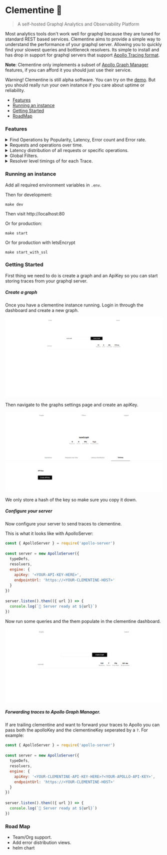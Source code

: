 # Clementine 🍊

> A self-hosted Graphql Analytics and Observability Platform

Most analytics tools don't work well for graphql because they are tuned for standard REST based services. Clementine aims to provide a simple way to understand the performance of your graphql server. Allowing you to quickly find your slowest queries and bottleneck resolvers. Its simple to install and has drop in support for graphql servers that support [Apollo Tracing format](https://github.com/apollographql/apollo-tracing).

**Note**: Clementine only implements a subset of [Apollo Graph Manager](https://www.apollographql.com/docs/graph-manager/) features, if you can afford it you should just use their service.

Warning! Clementine is still alpha software. You can try on the [demo](https://clementine.hobochild.com). But you should really run your own instance if you care about uptime or reliability.

- [Features](#features)
- [Running an instance](#running-an-instance)
- [Getting Started](#getting-started)
- [RoadMap](#road-map)

### Features

<details>
<summary>
Find Operations by Popularity, Latency, Error count and Error rate.</summary>
<img src="./docs/images/operation-list.png" alt="Operation List">
</details>

<details>
<summary>Requests and operations over time.</summary>
<img src="./docs/images/requests-over-time.png" alt="Requests overtime">
</details>

<details>
<summary>Latency distribution of all requests or specific operations.</summary>
<img src="./docs/images/latency-distribution.png" alt="Latency Distribution">
</details>

<details>
<summary>Global Filters.</summary>
<img src="./docs/images/global-filters.png" alt="Global Filters">
</details>

<details>
<summary>Resolver level timings of for each Trace.</summary>
<img src="./docs/images/resolver-waterfall.png" alt="Resolver waterfall">
</details>

### Running an instance

Add all required environment variables in `.env`.

Then for development:

```
make dev
```

Then visit http://localhost:80

Or for production:

```
make start
```

Or for production with letsEncrypt

```
make start_with_ssl
```

### Getting Started

First thing we need to do is create a graph and an ApiKey so you can start storing traces from your graphql server.

##### Create a graph

Once you have a clementine instance running. Login in through the dashboard and create a new graph.

![Create a graph](./docs/images/create-graph.png)

Then navigate to the graphs settings page and create an apiKey.

![Create a graph apiKey](./docs/images/create-api-key.png)

We only store a hash of the key so make sure you copy it down.

##### Configure your server

Now configure your server to send traces to clementine.

This is what it looks like with ApolloServer:

```javascript
const { ApolloServer } = require('apollo-server')

const server = new ApolloServer({
  typeDefs,
  resolvers,
  engine: {
    apiKey: '<YOUR-API-KEY-HERE>',
    endpointUrl: 'https://<YOUR-CLEMENTINE-HOST>'
  }
})

server.listen().then(({ url }) => {
  console.log(`🚀 Server ready at ${url}`)
})
```

Now run some queries and the them populate in the clementine dashboard.

![graph list](./docs/images/graph-list.png)

##### Forwarding traces to Apollo Graph Manager.

If are trailing clementine and want to forward your traces to Apollo you can pass both the apolloKey and the clementineKey seperated by a `?`. For example:

```javascript
const { ApolloServer } = require('apollo-server')

const server = new ApolloServer({
  typeDefs,
  resolvers,
  engine: {
    apiKey: '<YOUR-CLEMENTINE-API-KEY-HERE>?<YOUR-APOLLO-API-KEY>',
    endpointUrl: 'https://<YOUR-CLEMENTINE-HOST>'
  }
})

server.listen().then(({ url }) => {
  console.log(`🚀 Server ready at ${url}`)
})
```

### Road Map

- Team/Org support.
- Add error distribution views.
- helm chart
